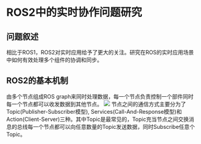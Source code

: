 # ROS2中的实时协作问题研究
## 问题叙述
相比于ROS1，ROS2对实时应用给予了更大的关注。研究在ROS的实时应用场景中如何有效处理多个组件的协调和同步。

## ROS2的基本机制
由多个节点组成ROS graph来同时处理数据，每一个节点负责控制一个部件同时每一个节点都可以收发数据到其他节点。
![](c:%5CUsers%5Cbabo%5CDesktop%5CNodes-TopicandService.gif)
节点之间的通信方式主要分为了Topic(Publisher-Subscriber模型), Services(Call-And-Response模型)和Action(Client-Server)三种。其中Topic是最常见的，Topic充当节点之间交换消息的总线每一个节点都可以向任意数量的Topic发送数据，同时Subscribe任意个Topic。
